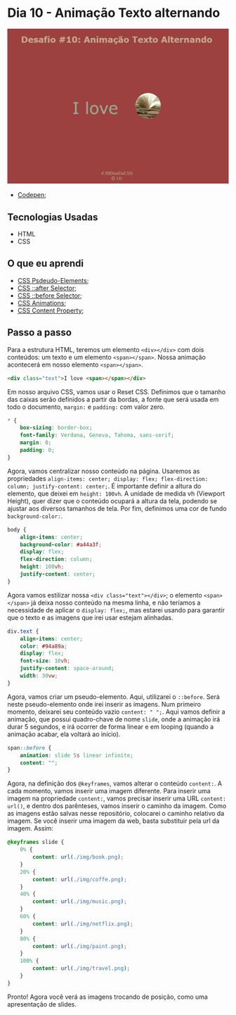# Dia 10 - Animação Texto alternando

![Animação Texto alternando](./slide.gif?raw=true "Animação Texto alternando")

-   [Codepen]();

## Tecnologias Usadas

-   HTML
-   CSS

## O que eu aprendi

-   [CSS Psdeudo-Elements](https://www.w3schools.com/css/css_pseudo_elements.asp);
-   [CSS ::after Selector](https://www.w3schools.com/cssref/sel_after.asp);
-   [CSS ::before Selector](https://www.w3schools.com/cssref/sel_before.asp);
-   [CSS Animations](https://www.w3schools.com/css/css3_animations.asp);
-   [CSS Content Property](https://www.w3schools.com/cssref/pr_gen_content.asp);

## Passo a passo

Para a estrutura HTML, teremos um elemento `<div></div>` com dois conteúdos: um texto e um elemento `<span></span>`. Nossa animação acontecerá em nosso elemento `<span></span>`.

```html
<div class="text">I love <span></span></div>
```

Em nosso arquivo CSS, vamos usar o Reset CSS. Definimos que o tamanho das caixas serão definidos a partir da bordas, a fonte que será usada em todo o documento, `margin:` e `padding:` com valor zero.

```css
* {
    box-sizing: border-box;
    font-family: Verdana, Geneva, Tahoma, sans-serif;
    margin: 0;
    padding: 0;
}
```

Agora, vamos centralizar nosso conteúdo na página. Usaremos as propriedades `align-items: center; display: flex; flex-direction: column; justify-content: center;`. É importante definir a altura do elemento, que deixei em `height: 100vh`. A unidade de medida vh (Viewport Height), quer dizer que o conteúdo ocupará a altura da tela, podendo se ajustar aos diversos tamanhos de tela. Por fim, definimos uma cor de fundo `background-color:`.

```css
body {
    align-items: center;
    background-color: #a44a3f;
    display: flex;
    flex-direction: column;
    height: 100vh;
    justify-content: center;
}
```

Agora vamos estilizar nossa `<div class="text"></div>`; o elemento `<span></span>` já deixa nosso conteúdo na mesma linha, e não teríamos a necessidade de aplicar o `display: flex;`, mas estarei usando para garantir que o texto e as imagens que irei usar estejam alinhadas.

```css
div.text {
    align-items: center;
    color: #94a89a;
    display: flex;
    font-size: 10vh;
    justify-content: space-around;
    width: 30vw;
}
```

Agora, vamos criar um pseudo-elemento. Aqui, utilizarei o `::before`. Será neste pseudo-elemento onde irei inserir as imagens. Num primeiro momento, deixarei seu conteúdo vazio `content: " ";`. Aqui vamos definir a animação, que possui quadro-chave de nome `slide`, onde a animação irá durar 5 segundos, e irá ocorrer de forma linear e em looping (quando a animação acabar, ela voltará ao início).

```css
span::before {
    animation: slide 5s linear infinite;
    content: "";
}
```

Agora, na definição dos `@keyframes`, vamos alterar o conteúdo `content:`. A cada momento, vamos inserir uma imagem diferente. Para inserir uma imagem na propriedade `content:`, vamos precisar inserir uma URL `content: url()`, e dentro dos parênteses, vamos inserir o caminho da imagem. Como as imagens estão salvas nesse repositório, colocarei o caminho relativo da imagem. Se você inserir uma imagem da web, basta substituir pela url da imagem. Assim:

```css
@keyframes slide {
    0% {
        content: url(./img/book.png);
    }
    20% {
        content: url(./img/coffe.png);
    }
    40% {
        content: url(./img/music.png);
    }
    60% {
        content: url(./img/netflix.png);
    }
    80% {
        content: url(./img/paint.png);
    }
    100% {
        content: url(./img/travel.png);
    }
}
```

Pronto! Agora você verá as imagens trocando de posição, como uma apresentação de slides.

